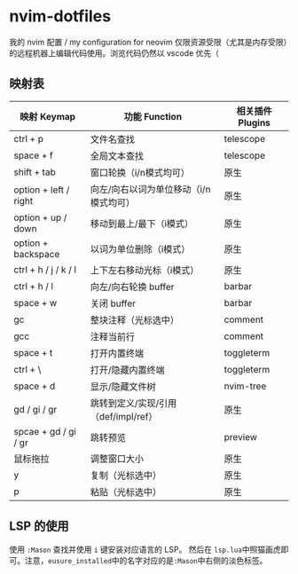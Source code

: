 # nvim-dotfiles
我的 nvim 配置 / my configuration for neovim
仅限资源受限（尤其是内存受限）的远程机器上编辑代码使用。浏览代码仍然以 vscode 优先（
## 映射表
| 映射 Keymap | 功能 Function | 相关插件 Plugins |
| --- | --- | --- |
| ctrl + p | 文件名查找 | telescope |
| space + f | 全局文本查找 | telescope |
| shift + tab | 窗口轮换（i/n模式均可） | 原生 |
| option + left / right | 向左/向右以词为单位移动（i/n模式均可） | 原生 |
| option + up / down | 移动到最上/最下（i模式） | 原生 |
| option + backspace | 以词为单位删除（i模式） | 原生 |
| ctrl + h / j / k / l | 上下左右移动光标（i模式） | 原生 |
| ctrl + h / l | 向左/向右轮换 buffer | barbar |
| space + w | 关闭 buffer | barbar |
| gc | 整块注释（光标选中）| comment |
| gcc | 注释当前行 | comment |
| space + t | 打开内置终端 | toggleterm |
| ctrl + \ | 打开/隐藏内置终端 | toggleterm |
| space + d | 显示/隐藏文件树 | nvim-tree |
| gd / gi / gr | 跳转到定义/实现/引用（def/impl/ref）| 原生 |
| spcae + gd / gi / gr | 跳转预览 | preview |
| 鼠标拖拉 | 调整窗口大小 | 原生 |
| y | 复制（光标选中） | 原生 |
| p | 粘贴（光标选中） | 原生 |
## LSP 的使用
使用 `:Mason` 查找并使用 `i` 键安装对应语言的 LSP。
然后在 `lsp.lua`中照猫画虎即可。注意，`eusure_installed`中的名字对应的是`:Mason`中右侧的淡色标签。
